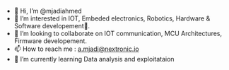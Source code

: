 - 👋 Hi, I’m @mjadiahmed
- 👀 I’m interested in IOT, Embeded electronics, Robotics, Hardware & Software developement🤖.
- 💞️ I’m looking to collaborate on IOT communication, MCU Architectures, Firmware developement.
- 📫 How to reach me : a.mjadi@nextronic.io
- 🌱 I’m currently learning Data analysis and exploitataion 

<!---
mjadiahmed/mjadiahmed is a ✨ special ✨ repository because its `README.md` (this file) appears on your GitHub profile.
You can click the Preview link to take a look at your changes.
--->
